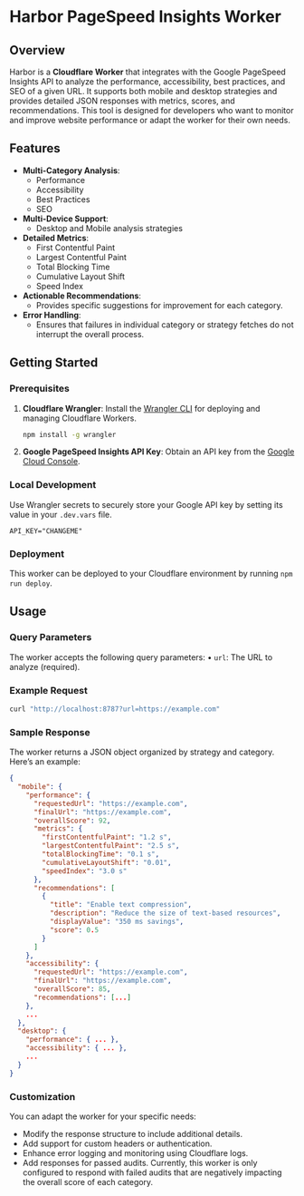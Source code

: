 # Harbor PageSpeed Insights Worker

## Overview

Harbor is a **Cloudflare Worker** that integrates with the Google PageSpeed Insights API to analyze the performance, accessibility, best practices, and SEO of a given URL. It supports both mobile and desktop strategies and provides detailed JSON responses with metrics, scores, and recommendations. This tool is designed for developers who want to monitor and improve website performance or adapt the worker for their own needs.

## Features

- **Multi-Category Analysis**:
  - Performance
  - Accessibility
  - Best Practices
  - SEO
- **Multi-Device Support**:
  - Desktop and Mobile analysis strategies
- **Detailed Metrics**:
  - First Contentful Paint
  - Largest Contentful Paint
  - Total Blocking Time
  - Cumulative Layout Shift
  - Speed Index
- **Actionable Recommendations**:
  - Provides specific suggestions for improvement for each category.
- **Error Handling**:
  - Ensures that failures in individual category or strategy fetches do not interrupt the overall process.

## Getting Started

### Prerequisites

1. **Cloudflare Wrangler**: Install the [Wrangler CLI](https://developers.cloudflare.com/workers/wrangler/) for deploying and managing Cloudflare Workers.
   ```bash
   npm install -g wrangler
   ```
2. **Google PageSpeed Insights API Key**: Obtain an API key from the [Google Cloud Console](https://console.cloud.google.com/apis/credentials).

### Local Development

Use Wrangler secrets to securely store your Google API key by setting its value in your `.dev.vars` file.
```.env
API_KEY="CHANGEME"
```

### Deployment

This worker can be deployed to your Cloudflare environment by running `npm run deploy`.

## Usage

### Query Parameters

The worker accepts the following query parameters:
	•	`url`: The URL to analyze (required).

### Example Request

```bash
curl "http://localhost:8787?url=https://example.com"
```

### Sample Response

The worker returns a JSON object organized by strategy and category. Here’s an example:

```json
{
  "mobile": {
    "performance": {
      "requestedUrl": "https://example.com",
      "finalUrl": "https://example.com",
      "overallScore": 92,
      "metrics": {
        "firstContentfulPaint": "1.2 s",
        "largestContentfulPaint": "2.5 s",
        "totalBlockingTime": "0.1 s",
        "cumulativeLayoutShift": "0.01",
        "speedIndex": "3.0 s"
      },
      "recommendations": [
        {
          "title": "Enable text compression",
          "description": "Reduce the size of text-based resources",
          "displayValue": "350 ms savings",
          "score": 0.5
        }
      ]
    },
    "accessibility": {
      "requestedUrl": "https://example.com",
      "finalUrl": "https://example.com",
      "overallScore": 85,
      "recommendations": [...]
    },
    ...
  },
  "desktop": {
    "performance": { ... },
    "accessibility": { ... },
    ...
  }
}
```

### Customization

You can adapt the worker for your specific needs:
- Modify the response structure to include additional details.
- Add support for custom headers or authentication.
- Enhance error logging and monitoring using Cloudflare logs.
- Add responses for passed audits. Currently, this worker is only configured to respond with failed audits that are negatively impacting the overall score of each category.
